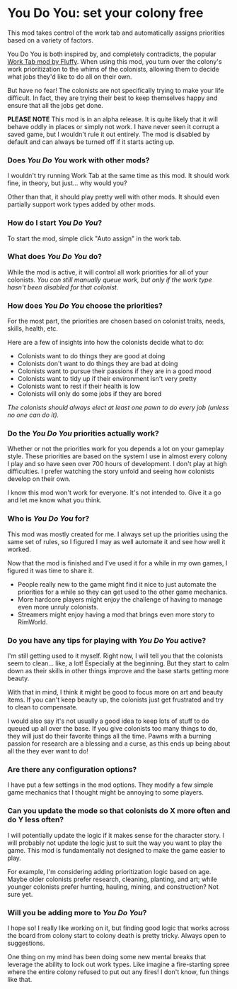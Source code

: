 # You Do You: set your colony free

This mod takes control of the work tab and automatically assigns priorities
based on a variety of factors.

You Do You is both inspired by, and completely contradicts, the popular [Work
Tab mod by
Fluffy](https://steamcommunity.com/sharedfiles/filedetails/?id=725219116). When
using this mod, you turn over the colony's work prioritization to the whims of
the colonists, allowing them to decide what jobs they'd like to do all on their
own.

But have no fear! The colonists are not specifically trying to make your life
difficult. In fact, they are trying their best to keep themselves happy and
ensure that all the jobs get done.

**PLEASE NOTE** This mod is in an alpha release. It is quite likely that it will
behave oddly in places or simply not work. I have never seen it corrupt a saved
game, but I wouldn't rule it out entirely. The mod is disabled by default and
can always be turned off if it starts acting up.

### Does *You Do You* work with other mods?

I wouldn't try running Work Tab at the same time as this mod. It should work
fine, in theory, but just... why would you?

Other than that, it should play pretty well with other mods. It should even
partially support work types added by other mods.

### How do I start *You Do You*?

To start the mod, simple click "Auto assign" in the work tab.

### What does *You Do You* do?

While the mod is active, it will control all work priorities for all of your
colonists. *You can still manually queue work, but only if the work type
hasn't been disabled for that colonist.*

### How does *You Do You* choose the priorities?

For the most part, the priorities are chosen based on colonist traits, needs,
skills, health, etc.

Here are a few of insights into how the colonists decide what to do:

 * Colonists want to do things they are good at doing
 * Colonists don't want to do things they are bad at doing
 * Colonists want to pursue their passions if they are in a good mood
 * Colonists want to tidy up if their environment isn't very pretty
 * Colonists want to rest if their health is low
 * Colonists will only do some jobs if they are bored

*The colonists should always elect at least one pawn to do every job (unless no
one can do it).*

### Do the *You Do You* priorities actually work?
Whether or not the priorities work for you depends a lot on your gameplay style.
These priorities are based on the system I use in almost every colony I play and
so have seen over 700 hours of development. I don't play at high difficulties. I
prefer watching the story unfold and seeing how colonists develop on their own.

I know this mod won't work for everyone. It's not intended to. Give it a go and
let me know what you think.

### Who is *You Do You* for?
This mod was mostly created for me. I always set up the priorities using the
same set of rules, so I figured I may as well automate it and see how well it
worked.

Now that the mod is finished and I've used it for a while in my own games, I
figured it was time to share it.

 * People really new to the game might find it nice to just automate the
   priorities for a while so they can get used to the other game mechanics.
 * More hardcore players might enjoy the challenge of having to manage even
   more unruly colonists.
 * Streamers might enjoy having a mod that brings even more story to
   RimWorld.

### Do you have any tips for playing with *You Do You* active?
I'm still getting used to it myself. Right now, I will tell you that the
colonists seem to clean... like, a lot! Especially at the beginning. But they
start to calm down as their skills in other things improve and the base starts
getting more beauty.

With that in mind, I think it might be good to focus more on art and beauty
items. If you can't keep beauty up, the colonists just get frustrated and try to
clean to compensate.

I would also say it's not usually a good idea to keep lots of stuff to do queued
up all over the base. If you give colonists too many things to do, they will
just do their favorite things all the time. Pawns with a burning passion for
research are a blessing and a curse, as this ends up being about all the they
ever want to do!

### Are there any configuration options?
I have put a few settings in the mod options. They modify a few simple game
mechanics that I thought might be annoying to some players.

### Can you update the mode so that colonists do X more often and do Y less often?
I will potentially update the logic if it makes sense for the character story. I
will probably not update the logic just to suit the way you want to play the
game. This mod is fundamentally not designed to make the game easier to play.

For example, I'm considering adding prioritization logic based on age. Maybe
older colonists prefer research, cleaning, planting, and art; while younger
colonists prefer hunting, hauling, mining, and construction? Not sure yet.

### Will you be adding more to *You Do You*?
I hope so! I really like working on it, but finding good logic that works across
the board from colony start to colony death is pretty tricky. Always open to
suggestions.

One thing on my mind has been doing some new mental breaks that leverage the
ability to lock out work types. Like imagine a fire-starting spree where the
entire colony refused to put out any fires! I don't know, fun things like that.
